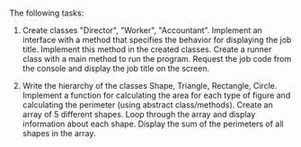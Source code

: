 The following tasks:
1. Create classes "Director", "Worker", "Accountant". Implement an interface with a method that specifies the behavior for displaying the job title. Implement this method in the created classes. Create a runner class with a main method to run the program. Request the job code from the console and display the job title on the screen.

2. Write the hierarchy of the classes Shape, Triangle, Rectangle, Circle. Implement a function for calculating the area for each type of figure and calculating the perimeter (using abstract class/methods). Create an array of 5 different shapes. Loop through the array and display information about each shape. Display the sum of the perimeters of all shapes in the array.
